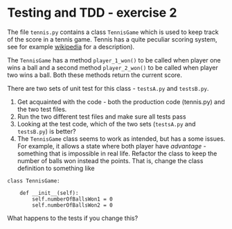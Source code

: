 # Testing and TDD - exercise 2

The file `tennis.py` contains a class `TennisGame` which is used to keep track of the score in a tennis game.
Tennis has a quite peculiar scoring system, see for example [wikipedia](https://en.wikipedia.org/wiki/Tennis#Scoring) 
for a description).

The `TennisGame` has a method `player_1_won()` to be called when player one wins a ball 
and a second method `player_2_won()` to be called when player two wins a ball. 
Both these methods return the current score.

There are two sets of unit test for this class - `testsA.py` and `testsB.py`. 

1. Get acquainted with the code - both the production code (tennis.py) and the two test files. 
2. Run the two different test files and make sure all tests pass
3. Looking at the test code, which of the two sets (`testsA.py` and `testsB.py`) is better?
4. The `TennisGame` class seems to work as intended, but has a some issues.
For example, it allows a state where both player have _advantage_ - something that is impossible in real life. 
Refactor the class to keep the number of balls won instead the points. That is, change the class definition 
to something like

```
class TennisGame:

    def __init__(self):
        self.numberOfBallsWon1 = 0
        self.numberOfBallsWon2 = 0
```

What happens to the tests if you change this? 



